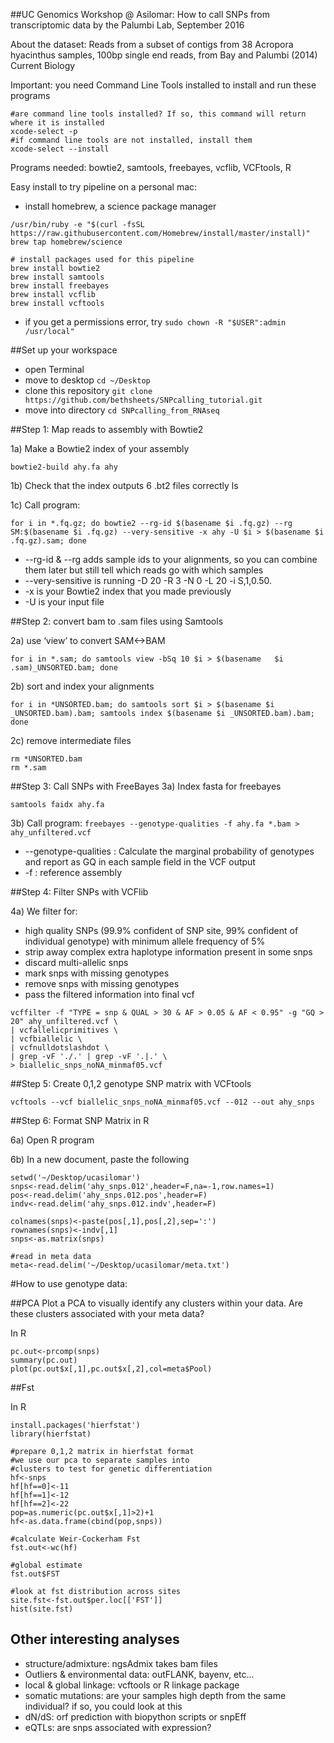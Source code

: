 ##UC Genomics Workshop @ Asilomar: How to call SNPs from transcriptomic data
by the Palumbi Lab, September 2016

About the dataset: 
Reads from a subset of contigs from 38 Acropora hyacinthus samples, 100bp single end reads, from Bay and Palumbi (2014) Current Biology

Important: you need Command Line Tools installed to install and run these programs

```
#are command line tools installed? If so, this command will return where it is installed
xcode-select -p
#if command line tools are not installed, install them
xcode-select --install
```

Programs needed: bowtie2, samtools, freebayes, vcflib, VCFtools, R

Easy install to try pipeline on a personal mac:

- install homebrew, a science package manager

```
/usr/bin/ruby -e "$(curl -fsSL https://raw.githubusercontent.com/Homebrew/install/master/install)" 
brew tap homebrew/science

# install packages used for this pipeline
brew install bowtie2
brew install samtools
brew install freebayes
brew install vcflib
brew install vcftools

```

- if you get a permissions error, try 
`sudo chown -R "$USER":admin /usr/local"`


##Set up your workspace
- open Terminal
- move to desktop 
`cd ~/Desktop`
- clone this repository
`git clone https://github.com/bethsheets/SNPcalling_tutorial.git`
- move into directory 
`cd SNPcalling_from_RNAseq`


##Step 1: Map reads to assembly with Bowtie2

1a) Make a Bowtie2 index of your assembly

`bowtie2-build ahy.fa ahy`

1b) Check that the index outputs 6 .bt2 files correctly 
ls

1c) Call program:

```
for i in *.fq.gz; do bowtie2 --rg-id $(basename $i .fq.gz) --rg SM:$(basename $i .fq.gz) --very-sensitive -x ahy -U $i > $(basename $i .fq.gz).sam; done
```
- --rg-id & --rg adds sample ids to your alignments, so you can combine them later but still tell which reads go with which samples
- --very-sensitive is running -D 20 -R 3 -N 0 -L 20 -i S,1,0.50.
- -x is your Bowtie2 index that you made previously
- -U is your input file


##Step 2: convert bam to .sam files using Samtools

2a) use ‘view’ to convert SAM<->BAM

`for i in *.sam; do samtools view -bSq 10 $i > $(basename 	$i .sam)_UNSORTED.bam; done`

2b) sort and index your alignments

`for i in *UNSORTED.bam; do samtools sort $i > $(basename $i _UNSORTED.bam).bam; samtools index $(basename $i _UNSORTED.bam).bam; done`

2c) remove intermediate files

```
rm *UNSORTED.bam
rm *.sam
```


##Step 3: Call SNPs with FreeBayes
3a) Index fasta for freebayes

`samtools faidx ahy.fa`

3b) Call program:
`freebayes --genotype-qualities -f ahy.fa *.bam > ahy_unfiltered.vcf`

- --genotype-qualities : Calculate the marginal probability of genotypes and report as GQ in each sample field in the VCF output
- -f : reference assembly

##Step 4: Filter SNPs with VCFlib

4a) We filter for:

- high quality SNPs (99.9% confident of SNP site, 99% confident of individual genotype) with minimum allele frequency of 5%
- strip away complex extra haplotype information present in some snps 
- discard multi-allelic snps 
- mark snps with missing genotypes
- remove snps with missing genotypes
- pass the filtered information into final vcf

```
vcffilter -f "TYPE = snp & QUAL > 30 & AF > 0.05 & AF < 0.95" -g "GQ > 20" ahy_unfiltered.vcf \
| vcfallelicprimitives \
| vcfbiallelic \ 
| vcfnulldotslashdot \
| grep -vF './.' | grep -vF '.|.' \
> biallelic_snps_noNA_minmaf05.vcf
```

##Step 5: Create 0,1,2 genotype SNP matrix with VCFtools

`vcftools --vcf biallelic_snps_noNA_minmaf05.vcf --012 --out ahy_snps`

##Step 6: Format SNP Matrix in R

6a) Open R program

6b) In a new document, paste the following

```
setwd('~/Desktop/ucasilomar')
snps<-read.delim('ahy_snps.012',header=F,na=-1,row.names=1)
pos<-read.delim('ahy_snps.012.pos',header=F)
indv<-read.delim('ahy_snps.012.indv',header=F)

colnames(snps)<-paste(pos[,1],pos[,2],sep=':')
rownames(snps)<-indv[,1]
snps<-as.matrix(snps)

#read in meta data
meta<-read.delim('~/Desktop/ucasilomar/meta.txt')
```


#How to use genotype data:

##PCA
Plot a PCA to visually identify any clusters within your data. Are these clusters associated with your meta data?

In R

```
pc.out<-prcomp(snps)
summary(pc.out)
plot(pc.out$x[,1],pc.out$x[,2],col=meta$Pool)
```

##Fst

In R

```
install.packages('hierfstat')
library(hierfstat)

#prepare 0,1,2 matrix in hierfstat format
#we use our pca to separate samples into 
#clusters to test for genetic differentiation
hf<-snps
hf[hf==0]<-11
hf[hf==1]<-12
hf[hf==2]<-22
pop=as.numeric(pc.out$x[,1]>2)+1
hf<-as.data.frame(cbind(pop,snps))

#calculate Weir-Cockerham Fst
fst.out<-wc(hf)

#global estimate
fst.out$FST

#look at fst distribution across sites
site.fst<-fst.out$per.loc[['FST']]
hist(site.fst)
```

## Other interesting analyses

- structure/admixture: ngsAdmix takes bam files
- Outliers & environmental data: outFLANK, bayenv, etc…
- local & global linkage: vcftools or R linkage package
- somatic mutations: are your samples high depth from the same individual? if so, you could look at this
- dN/dS: orf prediction with biopython scripts or snpEff
- eQTLs: are snps associated with expression?
